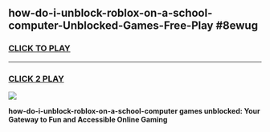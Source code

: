 
## how-do-i-unblock-roblox-on-a-school-computer-Unblocked-Games-Free-Play #8ewug
<h3>
<a href="https://us.freeplayer.one?title=how-do-i-unblock-roblox-on-a-school-computer&ref=9M">CLICK TO PLAY</a></h3>
<hr>

<h3>
<a href="https://us.freeplayer.one?title=how-do-i-unblock-roblox-on-a-school-computer&ref=9M">CLICK 2 PLAY</a>
  
</h3>

<a href="https://us.freeplayer.one?title=how-do-i-unblock-roblox-on-a-school-computer&ref=9M"><img src="https://clearcache.store/games.png"></a>


**how-do-i-unblock-roblox-on-a-school-computer games unblocked: Your Gateway to Fun and Accessible Online Gaming**
